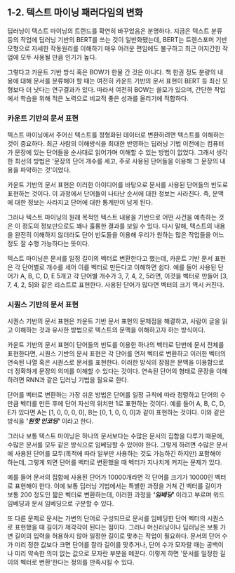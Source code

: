 ## 1-2. 텍스트 마이닝 패러다임의 변화

딥러닝이 텍스트 마이닝의 트렌드를 확연히 바꾸었음은 분명하다. 지금은 텍스트 분류 등의 작업에 딥러닝 기반의 BERT를 쓰는 것이 일반화됐는데, BERT는 트렌스포머 기반 모형으로 자세한 작동원리를 이해하기 매우 어려운 편임에도 불구하고 최근 어지간한 작업에 모두 사용될 만큼 인기가 높다.

그렇다고 카운트 기반 방식 혹은 BOW가 한물 간 것은 아니다. 책 한권 정도 분량의 내용에 대해 문서를 분류해야 할 때는 여전히 카운트 기반의 문서 표현이 BERT 등 최신 모형보다 더 낫다는 연구결과가 있다. 따라서 여전히 BOW는 쓸모가 있으며, 간단한 작업에서 학습을 위해 적은 노력으로 비교적 좋은 성과를 올리기에 적합하다.

### 카운트 기반의 문서 표현
텍스트 마이닝에서 주어신 텍스트를 정형화된 데이터로 변환하려면 텍스트를 이해하는 것이 중요하다. 최근 사람의 이해방식을 최대한 반영하는 딥러닝 기법 이전에는 컴퓨터가 문장에 있는 단어들을 순사대로 읽어가며 이해할 수 있는 방법이 없었다. 그래서 생각한 최선의 방법은 '문장의 단어 개수를 세고, 주로 사용된 단어들을 이용해 그 문장의 내용을 파악하는 것'이었다.

카운트 기반의 문서 표현은 이러한 아이디어를 바탕으로 문서를 사용된 단어들의 빈도로 표현하는 것이다. 이 과정에서 단어들이 나타난 순서에 대한 정보는 사라진다. 즉, 문맥에 대한 정보는 사라지고 단어에 대한 통계만이 남게 된다.

그러나 텍스트 마이닝의 원래 목적인 텍스트 내용을 기반으로 어떤 사건을 예측하는 것은 이 정도의 정보만으로도 꽤나 훌륭한 결과를 보일 수 있다. 다시 말해, 텍스트의 내용을 완전히 이해하지 않더라도 단어 빈도들을 이용해 우리가 원하는 많은 작업들을 어느 정도 잘 수행 가능하다는 뜻이다.

텍스트 마이닝은 문서를 일정 길이의 벡터로 변환한다고 했는데, 카운트 기반 문서 표현은 각 단어별로 개수를 세어 이를 벡터로 만든다고 이해하면 쉽다. 예를 들어 사용된 단어가 A, B, C, D, E 5개고 각 단어별 개수가 3, 7, 4, 2, 5라면, 이것을 벡터로 만들어 [3, 7, 4, 2, 5]와 같은 리스트로 표현한다. 사용된 단어가 많다면 벡터의 크기 역시 커진다.

### 시퀀스 기반의 문서 표현
시퀀스 기반의 문서 표현은 카운트 기반 문서 표현의 문제점을 해결하고, 사람이 글을 읽고 이해하는 것과 유사한 방법으로 텍스트의 문맥을 이해하고자 하는 방식이다.

카운트 기반의 문서 표현이 단어들의 빈도를 이용한 하나의 벡터로 단번에 문서 전체를 표현한다면, 시퀀스 기반의 문서 표현은 각 단어를 먼저 벡터로 변환하고 이러한 벡터의 연속된 나열 혹은 시퀀스로 문서를 표현한다. 이러한 방식의 장점은 문맥을 이용함으로 더 정확하게 문장의 의미를 이해할 수 있다는 것이다. 연속된 단어의 형태로 문장을 이해하려면 RNN과 같은 딥러닝 기법을 필요로 한다.

단어를 벡터로 변환하는 가장 쉬운 방법은 단어를 일정 규칙에 따라 정렬하고 단어의 수만큼 벡터를 만든 후에 단어 자신의 위치만 1로 표현하는 것이다. 예를 들어 A, B, C, D, E가 있다면 A는 [1, 0, 0, 0, 0], B는 [0, 1, 0, 0, 0]과 같이 표현하는 것이다. 이와 같은 방식을 ***'원핫 인코딩'*** 이라고 한다.

그러나 보통 텍스트 마이닝은 하나의 문서보다는 수많은 문서의 집합을 다루기 때문에, 수많은 문서를 모두 같은 방식으로 임베딩할 수 있어야 한다. 그렇게 하려면 수많은 문서에 사용된 단어를 모두(목적에 따라 일부만 사용하는 것도 가능하긴 하지만) 포함해야 하는데, 그렇게 되면 단어를 벡터로 변환했을 때 벡터가 지나치게 커지는 문제가 있다.

예를 들어 문서의 집합에 사용된 단어가 10000개라면 각 단어를 크기가 10000인 벡터로 표현해야 한다. 이에 보통 딥러닝 기법에서는 특별한 과정을 거쳐 긴 벡터를 길이가 보통 200 정도인 짧은 벡터로 변환하는데, 이러한 과정을 ***'임베딩'*** 이라고 부르며 워드 임베딩과 문서 임베딩으로 구분할 수 있다.

또 다른 문제로 문서는 가변의 단어로 구성되므로 문서를 임베딩한 단어 벡터의 시퀀스로 표현했을 때 길이가 제각각이 된다는 점이다. 그러나 머신러닝이나 딥러닝은 보통 가변 길이의 입력을 허용하지 않아 일정한 길이로 맞추는 작업이 필요하다. 문서의 단어 수가 미리 정한 값보다 크면 단어를 잘라 길이를 맞추거나, 단어 수가 모자랄 때는 공백이나 미리 약속한 의미 없는 값으로 모자란 부분을 메꾼다. 이렇게 하면 '문서를 일정한 길이의 벡터로 변환'한다는 정의를 만족시킬 수 있다.